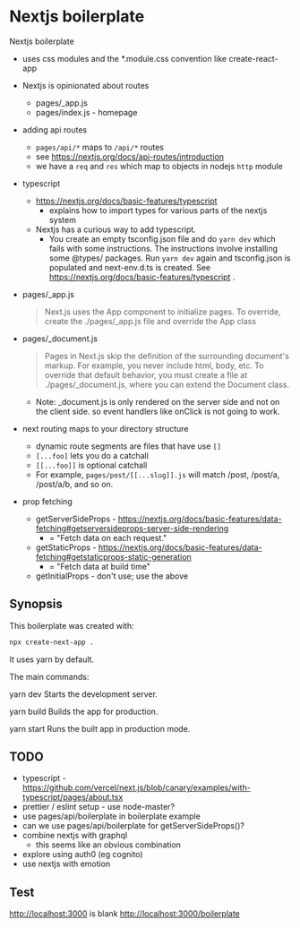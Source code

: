 
# Nextjs boilerplate

Nextjs boilerplate

- uses css modules and the *.module.css convention like create-react-app

- Nextjs is opinionated about routes
  - pages/_app.js
  - pages/index.js - homepage
- adding api routes
  - `pages/api/*` maps to `/api/*` routes
  - see <https://nextjs.org/docs/api-routes/introduction>
  - we have a `req` and `res` which map to objects in nodejs `http` module
- typescript
  - <https://nextjs.org/docs/basic-features/typescript>
    - explains how to import types for various parts of the nextjs system
  - Nextjs has a curious way to add typescript.
    - You create an empty tsconfig.json file and do `yarn dev` which fails with some instructions.
      The instructions involve installing some @types/ packages.
      Run `yarn dev` again and tsconfig.json is populated and next-env.d.ts is created.
      See <https://nextjs.org/docs/basic-features/typescript> .
- pages/_app.js
  > Next.js uses the App component to initialize pages.
  > To override, create the ./pages/_app.js file and override the App class
- pages/_document.js
  > Pages in Next.js skip the definition of the surrounding document's
  > markup.  For example, you never include html, body, etc.  To override
  > that default behavior, you must create a file at ./pages/_document.js,
  > where you can extend the Document class.
  - Note: _document.js is only rendered on the server side and not on the client side.  so event handlers like onClick is not going to work.
- next routing maps to your directory structure
  - dynamic route segments are files that have use `[]`
  - `[...foo]` lets you do a catchall
  - `[[...foo]]` is optional catchall
  - For example, `pages/post/[[...slug]].js` will match /post, /post/a, /post/a/b, and so on.
- prop fetching
  - getServerSideProps - <https://nextjs.org/docs/basic-features/data-fetching#getserversideprops-server-side-rendering>
    - = "Fetch data on each request."
  - getStaticProps - <https://nextjs.org/docs/basic-features/data-fetching#getstaticprops-static-generation>
    - = "Fetch data at build time"
  - getInitialProps - don't use; use the above

## Synopsis

This boilerplate was created with:

```sh
npx create-next-app .
```

It uses yarn by default.

The main commands:

  yarn dev
    Starts the development server.

  yarn build
    Builds the app for production.

  yarn start
    Runs the built app in production mode.

## TODO

- typescript - <https://github.com/vercel/next.js/blob/canary/examples/with-typescript/pages/about.tsx>
- prettier / eslint setup - use node-master?
- use pages/api/boilerplate in boilerplate example
- can we use pages/api/boilerplate for getServerSideProps()?
- combine nextjs with graphql
  - this seems like an obvious combination
- explore using auth0 (eg cognito)
- use nextjs with emotion

## Test

<http://localhost:3000> is blank
<http://localhost:3000/boilerplate>
